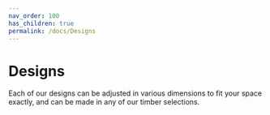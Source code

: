 ```yaml
---
nav_order: 100
has_children: true
permalink: /docs/Designs
---
```

# Designs
Each of our designs can be adjusted in various dimensions to fit your space exactly, and can be
made in any of our timber selections.
